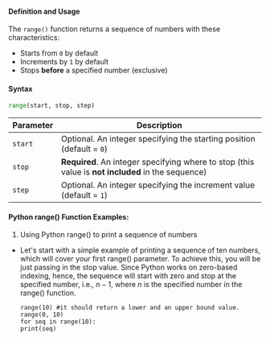 #### Definition and Usage
The `range()` function returns a sequence of numbers with these characteristics:
- Starts from `0` by default
- Increments by `1` by default
- Stops **before** a specified number (exclusive)

#### Syntax
```python
range(start, stop, step)
```
| Parameter | Description |
|-----------|-------------|
| `start`   | Optional. An integer specifying the starting position (default = `0`) |
| `stop`    | **Required**. An integer specifying where to stop (this value is **not included** in the sequence) |
| `step`    | Optional. An integer specifying the increment value (default = `1`) |
#### Python range() Function Examples:
1.  Using Python range() to print a sequence of numbers
   - Let's start with a simple example of printing a sequence of ten numbers, which will cover your first range() parameter. To achieve this, you will be just passing in the stop value. Since Python works on zero-based indexing, hence, the sequence will start with zero and stop at the specified number, i.e., $n-1$, where $n$ is the specified number in the range() function.
     ```
     range(10) #it should return a lower and an upper bound value.
     range(0, 10)
     for seq in range(10):
     print(seq)
     
     ```
